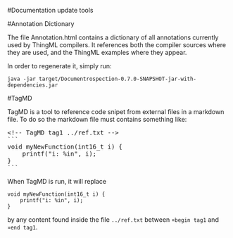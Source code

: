 #Documentation update tools

#Annotation Dictionary

The file Annotation.html contains a dictionary of all annotations currently used by ThingML compilers. It references both the compiler sources where they are used, and the ThingML examples where they appear.

In order to regenerate it, simply run:
```
java -jar target/Documentrospection-0.7.0-SNAPSHOT-jar-with-dependencies.jar
```

#TagMD

TagMD is a tool to reference code snipet from external files in a markdown file. To do so the markdown file must contains something like:
<pre>
<&#33;-- TagMD tag1 ../ref.txt -->
```
void myNewFunction(int16_t i) {
	printf("i: %in", i);
}
```
</pre>
When TagMD is run, it will replace
```
void myNewFunction(int16_t i) {
	printf("i: %in", i);
}
```

by any content found inside the file `../ref.txt` between `¤begin tag1` and `¤end tag1`.
